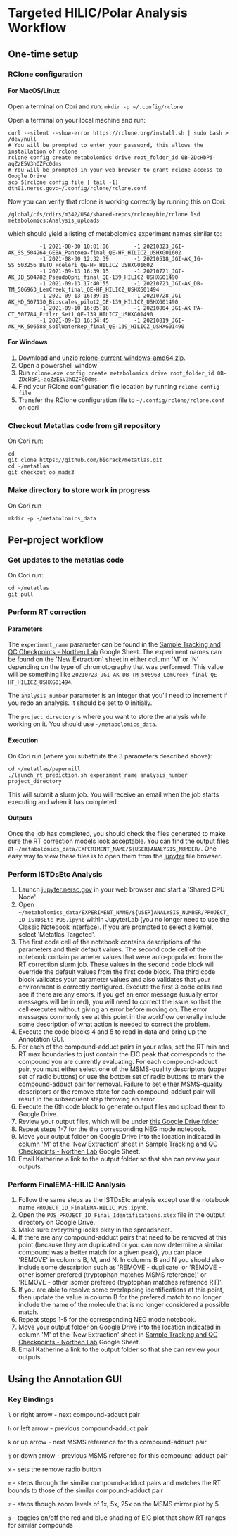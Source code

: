 # Targeted HILIC/Polar Analysis Workflow

## One-time setup

### RClone configuration

#### For MacOS/Linux

Open a terminal on Cori and run:
`
mkdir -p ~/.config/rclone
`

Open a terminal on your local machine and run:
```
curl --silent --show-error https://rclone.org/install.sh | sudo bash > /dev/null
# You will be prompted to enter your password, this allows the installation of rclone
rclone config create metabolomics drive root_folder_id 0B-ZDcHbPi-aqZzE5V3hOZFc0dms
# You will be prompted in your web browser to grant rclone access to Google Drive
scp $(rclone config file | tail -1) dtn01.nersc.gov:~/.config/rclone/rclone.conf
```

Now you can verify that rclone is working correctly by running this on Cori:
```
/global/cfs/cdirs/m342/USA/shared-repos/rclone/bin/rclone lsd metabolomics:Analysis_uploads
```

which should yield a listing of metabolomics experiment names similar to:

```
          -1 2021-08-30 10:01:06        -1 20210323_JGI-AK_SS_504264_GEBA_Pantoea-final_QE-HF_HILICZ_USHXG01602
          -1 2021-08-30 12:32:39        -1 20210518_JGI-AK_IG-SS_503256_BETO_Pceleri_QE-HF_HILICZ_USHXG01602
          -1 2021-09-13 16:39:15        -1 20210721_JGI-AK_JB_504782_PseudoOphi_final_QE-139_HILICZ_USHXG01490
          -1 2021-09-13 17:40:55        -1 20210723_JGI-AK_DB-TM_506963_LemCreek_final_QE-HF_HILICZ_USHXG01494
          -1 2021-09-13 16:39:15        -1 20210728_JGI-AK_MD_507130_Bioscales_pilot2_QE-139_HILICZ_USHXG01490
          -1 2021-09-10 16:05:18        -1 20210804_JGI-AK_PA-CT_507784_Frtlzr_Set1_QE-139_HILICZ_USHXG01490
          -1 2021-09-13 16:34:45        -1 20210819_JGI-AK_MK_506588_SoilWaterRep_final_QE-139_HILICZ_USHXG01490
```

#### For Windows

1. Download and unzip [rclone-current-windows-amd64.zip](https://downloads.rclone.org/rclone-current-windows-amd64.zip).
2. Open a powershell window
3. Run `rclone.exe config create metabolomics drive root_folder_id 0B-ZDcHbPi-aqZzE5V3hOZFc0dms`
4. Find your RClone configuration file location by running `rclone config file`
5. Transfer the RClone configuration file to `~/.config/rclone/rclone.conf` on cori

### Checkout Metatlas code from git repository

On Cori run:
```
cd
git clone https://github.com/biorack/metatlas.git
cd ~/metatlas
git checkout oo_mads3
```

### Make directory to store work in progress

On Cori run
```
mkdir -p ~/metabolomics_data
```

## Per-project workflow

### Get updates to the metatlas code

On Cori run:
```
cd ~/metatlas
git pull
```

### Perform RT correction

#### Parameters
The `experiment_name` parameter can be found in the [Sample Tracking and QC Checkpoints - Northen Lab](https://docs.google.com/spreadsheets/d/126t1OeXQnCCgP6e-6Pac_Ku_A1R7MQLm_tl_Dkqsv_w/edit#gid=1548851545) Google Sheet. The experiment names can be found on the 'New Extraction' sheet in either column 'M' or 'N' depending on the type of chromotography that was performed. This value will be something like `20210723_JGI-AK_DB-TM_506963_LemCreek_final_QE-HF_HILICZ_USHXG01494`.

The `analysis_number` parameter is an integer that you'll need to increment if you redo an analysis. It should be set to 0 initially.

The `project_directory` is where you want to store the analysis while working on it. You should use `~/metabolomics_data`.

#### Execution

On Cori run (where you substitute the 3 parameters described above):
```
cd ~/metatlas/papermill
./launch_rt_prediction.sh experiment_name analysis_number project_directory
```

This will submit a slurm job. You will receive an email when the job starts executing and when it has completed.

#### Outputs

Once the job has completed, you should check the files generated to make sure the RT correction models look acceptable. You can find the output files at `~/metabolomics_data/EXPERIMENT_NAME/${USER}ANALYSIS_NUMBER/`. One easy way to view these files is to open them from the [jupyter](https://jupyter.nersc.gov/) file browser.


### Perform ISTDsEtc Analysis

1. Launch [jupyter.nersc.gov](https://jupyter.nersc.gov/) in your web browser and start a 'Shared CPU Node'
2. Open `~/metabolomics_data/EXPERIMENT_NAME/${USER}ANALYSIS_NUMBER/PROJECT_ID_ISTDsEtc_POS.ipynb` within JupyterLab (you no longer need to use the Classic Notebook interface). If you are prompted to select a kernel, select 'Metatlas Targeted'.
3. The first code cell of the notebook contains descriptions of the parameters and their default values. The second code cell of the notebook contain parameter values that were auto-populated from the RT correction slurm job. These values in the second code block will override the default values from the first code block. The third code block validates your parameter values and also validates that your environment is correctly configured. Execute the first 3 code cells and see if there are any errors. If you get an error message (usually error messages will be in red), you will need to correct the issue so that the cell executes without giving an error before moving on. The error messages commonly see at this point in the workflow generally include some description of what action is needed to correct the problem.
4. Execute the code blocks 4 and 5 to read in data and bring up the Annotation GUI.
5. For each of the compound-adduct pairs in your atlas, set the RT min and RT max boundaries to just contain the EIC peak that corresponds to the compound you are currently evaluating. For each compound-adduct pair, you must either select one of the MSMS-quality descriptors (upper set of radio buttons) or use the bottom set of radio buttons to mark the compound-adduct pair for removal. Failure to set either MSMS-quality descriptors or the remove state for each compound-adduct pair will result in the subsequent step throwing an error.
6. Execute the 6th code block to generate output files and upload them to Google Drive.
7. Review your output files, which will be under [this Google Drive folder](https://drive.google.com/drive/folders/19Ofs5AHB3O8-NYApJUwj4YvH8TbKCGJW?usp=sharing).
8. Repeat steps 1-7 for the the corresponding NEG mode notebook.
9. Move your output folder on Google Drive into the location indicated in column 'M' of the 'New Extraction' sheet in [Sample Tracking and QC Checkpoints - Northen Lab](https://docs.google.com/spreadsheets/d/126t1OeXQnCCgP6e-6Pac_Ku_A1R7MQLm_tl_Dkqsv_w/edit#gid=1548851545) Google Sheet.
10. Email Katherine a link to the output folder so that she can review your outputs.


### Perform FinalEMA-HILIC Analysis

1. Follow the same steps as the ISTDsEtc analysis except use the notebook name `PROJECT_ID_FinalEMA-HILIC_POS.ipynb`.
2. Open the `POS_PROJECT_ID_Final_Identifications.xlsx` file in the output directory on Google Drive.
3. Make sure everything looks okay in the spreadsheet.
4. If there are any compound-adduct pairs that need to be removed at this point (because they are duplicated or you can now determine a similar compound was a better match for a given peak), you can place 'REMOVE' in columns B, M, and N. In columns B and N you should also include some description such as 'REMOVE - duplicate' or 'REMOVE - other isomer prefered (tryptophan matches MSMS reference)' or 'REMOVE - other isomer prefered (tryptophan matches reference RT)'.
5. If you are able to resolve some overlapping identifications at this point, then update the value in column B for the prefered match to no longer include the name of the molecule that is no longer considered a possible match.
6. Repeat steps 1-5 for the corresponding NEG mode notebook.
7. Move your output folder on Google Drive into the location indicated in column 'M' of the 'New Extraction' sheet in [Sample Tracking and QC Checkpoints - Northen Lab](https://docs.google.com/spreadsheets/d/126t1OeXQnCCgP6e-6Pac_Ku_A1R7MQLm_tl_Dkqsv_w/edit#gid=1548851545) Google Sheet.
8. Email Katherine a link to the output folder so that she can review your outputs.

## Using the Annotation GUI

### Key Bindings

`l` or right arrow - next compound-adduct pair

`h` or left arrow - previous compound-adduct pair

`k` or up arrow - next MSMS reference for this compound-adduct pair

`j` or down arrow - previous MSMS reference for this compound-adduct pair

`x` - sets the remove radio button

`m` - steps through the similar compound-adduct pairs and matches the RT bounds to those of the similar compound-adduct pair

`z` - steps though zoom levels of 1x, 5x, 25x on the MSMS mirror plot by 5

`s` - toggles on/off the red and blue shading of EIC plot that show RT ranges for similar compounds
